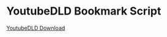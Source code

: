 # YoutubeDLD Bookmark Script

[YoutubeDLD Download](javascript:(function()%7Bvar%20url_string%20%3D%20window.location.href%3Bvar%20url%20%3D%20new%20URL(url_string)%3Bvar%20c%20%3D%20url.searchParams.get(%22v%22)%3Bwindow.location.replace(%22https%3A%2F%2Fwww.youtubedld.com%2Fwatch%3Fv%3D%22%20%2B%20c)%7D)())
